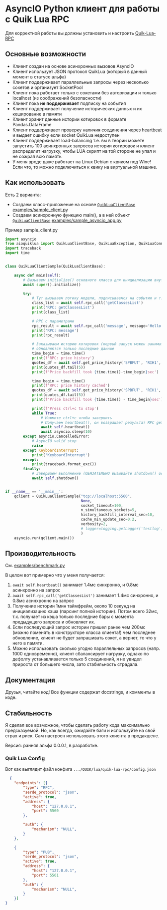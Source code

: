 # AsyncIO Python клиент для работы с Quik Lua RPC

Для корректной работы вы должны установить и настроить [Quik-Lua-RPC](https://github.com/Enfernuz/quik-lua-rpc)

## Основные возможности
- Клиент создан на основе асинхронных вызовов AsyncIO
- Клиент использует JSON протокол QuikLua (который в данный момент в статусе альфа)
- Клиент поддерживает параллельные запросы через несколько сокетов и организует SocketPool
- Клиент пока работает только с сокетами без авторизации и только localhost (из соображений безопасности)
- Клиент пока **не поддерживает** подписку на события
- Клиент поддерживает получение исторических данных и их кеширование в памяти
- Клиент хранит данные истории котировок в формате Pandas.DataFrame
- Клиент поддерживает проверку наличия соединения через heartbeat и выдает ошибку если socket QuikLua недоступен
- Клиент поддерживает load-balancing т.е. вы в теории можете запустить 100 асинхронных запросов истории котировок
 и клиент распределит нагрузку, чтобы LUA скрипт на той стороне не упал и не сожрал всю память
- У меня вроде даже работает на Linux Debian с квиком под Wine! Если что, то можно подключиться к квику на 
  виртуальной машине.

## Как использовать
Есть 2 варианта:
- Создаем класс-приложение на основе [`QuikLuaClientBase`](https://github.com/alexveden/quik-lua-async-client-python/blob/378929c980da7e4a9177980373ab2cae9fa69628/aioquiklua/client.py#L27) [examples/sample_client.py](https://github.com/alexveden/quik-lua-async-client-python/blob/75bc2aabaafcd3a28e2e4fc630bc6b5d7f8625d6/examples/sample_client.py#L9)
- Создаем асинхронную функцию main(), а в ней объект [`QuikLuaClientBase`](https://github.com/alexveden/quik-lua-async-client-python/blob/378929c980da7e4a9177980373ab2cae9fa69628/aioquiklua/client.py#L27) [examples/sample_asyncio_app.py](https://github.com/alexveden/quik-lua-async-client-python/blob/75bc2aabaafcd3a28e2e4fc630bc6b5d7f8625d6/examples/sample_asyncio_app.py#L7)

Пример sample_client.py
```python
import asyncio
from aioquiklua import QuikLuaClientBase, QuikLuaException, QuikLuaConnectionException, QuikLuaNoHistoryException
import traceback
import time


class QuikLuaClientSample(QuikLuaClientBase):

    async def main(self):
        # Вызываем initialize() основного класса для инициализации внутренних переменных
        await super().initialize()

        try:
            # Тут вызываем логику модели, подписываемся на события и т.п.
            class_list = await self.rpc_call('getClassesList')
            print('RPC: getClassesList')
            print(class_list)

            # RPC с параметрами
            rpc_result = await self.rpc_call('message', message='Hello world', icon_type='WARNING')
            print('RPC: message')
            print(rpc_result)

            # Заказываем историю котировок (первый запуск можен занимать до 10 секунд), потом котировки заполняют кеш и
            # обновляются только последние данные
            time_begin = time.time()
            print(f'RPC: price history')
            quotes_df = await self.get_price_history('SPBFUT', 'RIH1', 'INTERVAL_M1', use_caching=True)
            print(quotes_df.tail(5))
            print(f'Price backfill took {time.time()-time_begin}sec')

            time_begin = time.time()
            print(f'RPC: price history cached')
            quotes_df = await self.get_price_history('SPBFUT', 'RIH1', 'INTERVAL_M1', use_caching=True)
            print(quotes_df.tail(5))
            print(f'Price backfill took {time.time() - time_begin}sec')

            print(f'Press ctrl+c to stop')
            while True:
                # Нажмите ctrl+c чтобы завершить
                # Получаем heartbeat(), он возвращает результат RPC getInfoParam('LASTRECORDTIME')
                await self.heartbeat()
                await asyncio.sleep(10)
        except asyncio.CancelledError:
            # AsyncIO valid stop
            raise
        except KeyboardInterrupt:
            print('KeyboardInterrupt')
        except:
            print(traceback.format_exc())
        finally:
            # Завершаем выполнение (ОБЯЗАТЕЛЬНО вызывайте shutdown() особенно если вы заказывали историю котировок!)
            await self.shutdown()


if __name__ == '__main__':
    qclient = QuikLuaClientSample("tcp://localhost:5560",               # RPC сокет
                                  None,                                 # PUB сокет
                                  socket_timeout=100,                   # Таймаут сокета после которого он выдает ошибку (в миллисекундах)
                                  n_simultaneous_sockets=5,             # Количество одновременно открытых сокетов
                                  history_backfill_interval_sec=10,     # Таймаут на ожидание истории (в секундах) (обычно занимает менее 1 сек)
                                  cache_min_update_sec=0.2,             # Время актуальности истории котировок к кеше, после последнего обновления
                                  verbosity=2,                          # Включаем  debugging information (чем выше значение тем больше идет в лог)
                                  # logger=logging.getLogger('testlog') # Можно задать кастомный логгер
                                  )
    asyncio.run(qclient.main())

```

## Производительность
См. [examples/benchmark.py](https://github.com/alexveden/quik-lua-async-client-python/blob/75bc2aabaafcd3a28e2e4fc630bc6b5d7f8625d6/examples/benchmarks.py#L49)

В целом вот примерно что у меня получается:
1. `await self.heartbeat()` занимает 1.4мс синхронно, и 0.8мс асинхронно на запрос
2. `await self.rpc_call('getClassesList')` занимает 1.4мс синхронно, и 0.8мс асинхронно на запрос
3. Получение истории 1мин таймфрейм, около 10 секунд на инициализацию кэша (парсинг полной истории). Потом
всего 32мс, т.к. получает из кэша только последние бары с момента предыдущего запроса и обновляет их.
4. Если последующий запрос истории пришел ранее чем 200мс (можно поменять в конструкторе класса клиента!) чем последнее обновление, клиент не будет
запрашивать сокет, а вернет, то что у него в памяти.
5. Можно использовать сколько угодно параллельных запросов (напр. 1000 одновременно), клиент сбалансирует нагрузку, однако
по дефолту устанавливается только 5 соединений, я не увидел прироста от большего числа, зато стабильность страдала. 
   
## Документация
Друзья, читайте код! Все функции содержат docstrings, и комменты в коде.

## Стабильность
Я сделал все возможное, чтобы сделать работу кода максимально предсказуемой. Но, как всегда, ожидайте баги
и используйте на свой страх и риск. Сам настроен использовать этого клиента в продакшене.

Версия: ранняя альфа 0.0.0.1, в разработке.

### Quik Lua Config
Вот как выглядит файл конфига `.../QUIK/lua/quik-lua-rpc/config.json`
```json
  {
    "endpoints": [{
        "type": "RPC",
        "serde_protocol": "json",
        "active": true, 
        "address": {
            "host": "127.0.0.1",
            "port": 5560
        },

        "auth": {
            "mechanism": "NULL",
        }
    }, 

    {
        "type": "PUB", 
    	"serde_protocol": "json",
        "active": true, 
        "address": {
            "host": "127.0.0.1",
            "port": 5561
        },
        "auth": {
            "mechanism": "NULL", 
        }
    }]
}
```